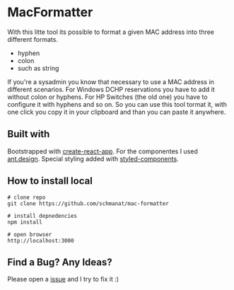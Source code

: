 # MacFormatter

With this litte tool its possible to format a given MAC address into three different formats.

-   hyphen
-   colon
-   such as string

If you're a sysadmin you know that necessary to use a MAC address in different scenarios.
For Windows DCHP reservations you have to add it without colon or hyphens. For HP Switches (the old one)
you have to configure it with hyphens and so on. So you can use this tool tormat it, with one click you copy it in your clipboard and than you can paste it anywhere.

## Built with

Bootstrapped with [create-react-app](https://facebook.github.io/create-react-app/docs/getting-started). For the componentes I used [ant.design](https://ant.design/). Special styling added with [styled-components](https://www.styled-components.com/).

## How to install local

```
# clone repo
git clone https://github.com/schmanat/mac-formatter

# install depnedencies
npm install

# open browser
http://localhost:3000
```

## Find a Bug? Any Ideas?

Please open a [issue](https://github.com/schmanat/mac-formatter/issues) and I try to fix it :)
